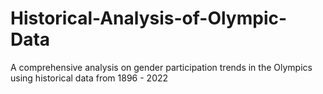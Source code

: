 # Historical-Analysis-of-Olympic-Data
A comprehensive analysis on gender participation trends in the Olympics using historical data from 1896 - 2022
